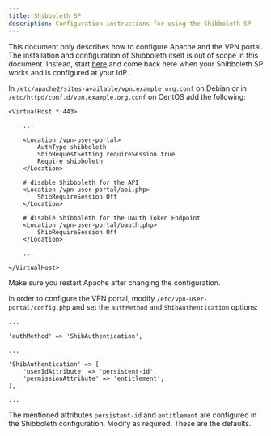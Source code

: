 ```yaml
---
title: Shibboleth SP
description: Configuration instructions for using the Shibboleth SP
---
```


This document only describes how to configure Apache and the VPN portal. The 
installation and configuration of Shibboleth itself is out of scope in this 
document. Instead, start 
[here](https://www.switch.ch/aai/guides/sp/installation/) and come back here 
when your Shibboleth SP works and is configured at your IdP.

In `/etc/apache2/sites-available/vpn.example.org.conf` on Debian or in 
`/etc/httpd/conf.d/vpn.example.org.conf` on CentOS add the following:

    <VirtualHost *:443>

        ...

        <Location /vpn-user-portal>
            AuthType shibboleth
            ShibRequestSetting requireSession true
            Require shibboleth
        </Location>

        # disable Shibboleth for the API
        <Location /vpn-user-portal/api.php>
            ShibRequireSession Off
        </Location>

        # disable Shibboleth for the OAuth Token Endpoint
        <Location /vpn-user-portal/oauth.php>
            ShibRequireSession Off
        </Location> 

        ...

    </VirtualHost>

Make sure you restart Apache after changing the configuration.

In order to configure the VPN portal, modify `/etc/vpn-user-portal/config.php`
and set the `authMethod` and `ShibAuthentication` options:

    ...

    'authMethod' => 'ShibAuthentication',

    ...

    'ShibAuthentication' => [
        'userIdAttribute' => 'persistent-id',
        'permissionAttribute' => 'entitlement',
    ],

    ...

The mentioned attributes `persistent-id` and `entitlement` are configured in 
the Shibboleth configuration. Modify as required. These are the defaults.
